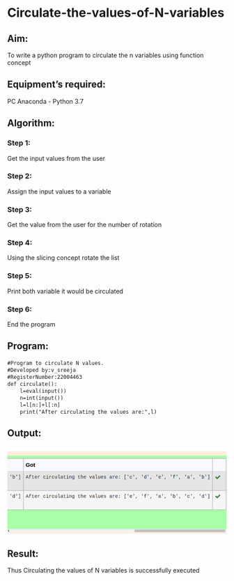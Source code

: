 # Circulate-the-values-of-N-variables
## Aim:
To write a python program to circulate the n variables using function concept
## Equipment’s required:
PC
Anaconda - Python 3.7
## Algorithm: 
### Step 1: 
Get the input values from the user
### Step 2: 
Assign the input values to a variable 
### Step 3: 
Get the value from the user for the number of rotation
### Step 4: 
Using the slicing concept rotate the list
### Step 5: 
Print both variable it would be circulated
### Step 6: 
End the program
## Program:
```
#Program to circulate N values.
#Developed by:v_sreeja 
#RegisterNumber:22004463
def circulate():
    l=eval(input())
    n=int(input())
    l=l[n:]+l[:n]
    print("After circulating the values are:",l)
```

## Output:
!['output'](Screenshot%20from%202023-01-23%2022-12-43.png)

## Result:
Thus Circulating the values of N variables is successfully executed

